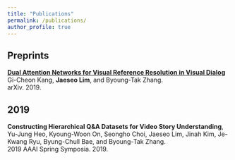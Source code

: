 ```yaml
---
title: "Publications"
permalink: /publications/
author_profile: true
---
```


## Preprints

<b>[Dual Attention Networks for Visual Reference Resolution in Visual Dialog](https://arxiv.org/abs/1902.09368)</b> <br>
Gi-Cheon Kang, <b>Jaeseo Lim</b>, and Byoung-Tak Zhang.<br>
arXiv. 2019.

## 2019
<b>Constructing Hierarchical Q&A Datasets for Video Story Understanding</b>,<br>
Yu-Jung Heo, Kyoung-Woon On, Seongho Choi, Jaeseo Lim, Jinah Kim, Je-Kwang Ryu, Byung-Chull Bae, and Byoung-Tak Zhang.<br>
2019 AAAI Spring Symposia. 2019.
